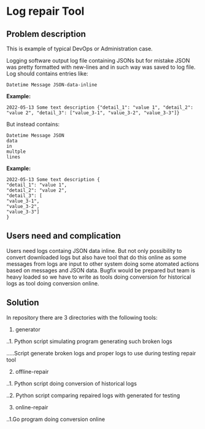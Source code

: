 # Log repair Tool

## Problem description

This is example of typical DevOps or Administration case.

Logging software output log file containing JSONs but for mistake JSON was pretty formatted with new-lines and in such way was saved to log file.
Log should contains entries like:

```
Datetime Message JSON-data-inline
```

__Example:__

```
2022-05-13 Some text description {"detail_1": "value 1", "detail_2": "value 2", "detail_3": ["value_3-1", "value_3-2", "value_3-3"]}
```

But instead contains:

```
Datetime Message JSON
data
in
multple
lines
```

__Example:__

```
2022-05-13 Some text description {
"detail_1": "value 1",
"detail_2": "value 2",
"detail_3": [
"value_3-1",
"value_3-2",
"value_3-3"]
}
```

## Users need and complication

Users need logs containg JSON data inline.
But not only possibility to convert downloaded logs but also have tool that do this online as some messages from logs are input to other system doing some atomated actions based on messages and JSON data.
Bugfix would be prepared but team is heavy loaded so we have to write as tools doing conversion for historical logs as tool doing conversion online.


## Solution

In repository there are 3 directories with the following tools:
1. generator

..1. Python script simulating program generating such broken logs

.....Script generate broken logs and proper logs to use during testing repair tool

2. offline-repair

..1. Python script doing conversion of historical logs

..2. Python script comparing repaired logs with generated for testing

3. online-repair

..1.Go program doing conversion online

